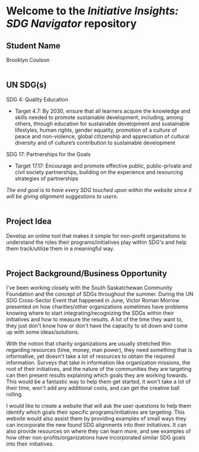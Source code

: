 # Welcome to the _Initiative Insights: SDG Navigator_ repository 


## Student Name
Brooklyn Coulson 
<br>
<br>
## UN SDG(s)
SDG 4: Quality Education 
+ Target 4.7: By 2030, ensure that all learners acquire the knowledge and skills needed to promote sustainable development, including, among others, through education for sustainable development and sustainable lifestyles, human rights, gender equality, promotion of a culture of peace and non-violence, global citizenship and appreciation of cultural diversity and of culture’s contribution to sustainable development

SDG 17: Partnerships for the Goals
+ Target 17.17: Encourage and promote effective public, public-private and civil society partnerships, building on the experience and resourcing strategies of partnerships

_The end goal is to have every SDG touched upon within the website since it will be giving alignment suggestions to users._
<br>
<br>
## Project Idea
Develop an online tool that makes it simple for non-profit organizations to understand the roles their programs/initiatives play within SDG's and help them track/utilize them in a meaningful way.
<br>
<br>
## Project Background/Business Opportunity
I've been working closely with the South Saskatchewan Community Foundation and the concept of SDGs throughout the summer. During the UN SDG Cross-Sector Event that happened in June, Victor Roman Morrow presented on how charities/other organizations sometimes have problems knowing where to start integrating/recognizing the SDGs within their initiatives and how to measure the results. A lot of the time they want to, they just don't know how or don't have the capacity to sit down and come up with some ideas/solutions.

With the notion that charity organizations are usually stretched thin regarding resources (time, money, man power), they need something that is informative, yet doesn't take a lot of resources to obtain the required information. Surveys that take in information like organization missions, the root of their initiatives, and the nature of the communities they are targeting can then present results explaining which goals they are working towards. This would be a fantastic way to help them get started, it won't take a lot of their time, won't add any additional costs, and can get the creative ball rolling.

I would like to create a website that will ask the user questions to help them identify which goals their specific programs/initiatives are targeting. This website would also assist them by providing examples of small ways they can incorporate the new found SDG alignments into their initiatives. It can also provide resources on where they can learn more, and see examples of how other non-profits/organizations have incorporated similar SDG goals into their initiatives.
